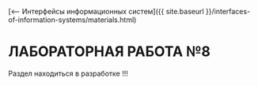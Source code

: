 [⟵ Интерфейсы информационных систем]({{ site.baseurl }}/interfaces-of-information-systems/materials.html)

# ЛАБОРАТОРНАЯ РАБОТА №8

Раздел находиться в разработке !!!
